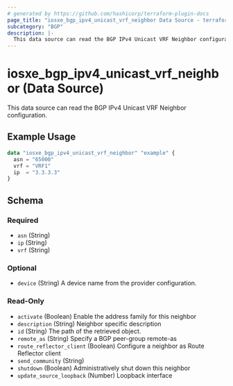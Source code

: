 ```yaml
---
# generated by https://github.com/hashicorp/terraform-plugin-docs
page_title: "iosxe_bgp_ipv4_unicast_vrf_neighbor Data Source - terraform-provider-iosxe"
subcategory: "BGP"
description: |-
  This data source can read the BGP IPv4 Unicast VRF Neighbor configuration.
---
```


# iosxe_bgp_ipv4_unicast_vrf_neighbor (Data Source)

This data source can read the BGP IPv4 Unicast VRF Neighbor configuration.

## Example Usage

```terraform
data "iosxe_bgp_ipv4_unicast_vrf_neighbor" "example" {
  asn = "65000"
  vrf = "VRF1"
  ip  = "3.3.3.3"
}
```

<!-- schema generated by tfplugindocs -->
## Schema

### Required

- `asn` (String)
- `ip` (String)
- `vrf` (String)

### Optional

- `device` (String) A device name from the provider configuration.

### Read-Only

- `activate` (Boolean) Enable the address family for this neighbor
- `description` (String) Neighbor specific description
- `id` (String) The path of the retrieved object.
- `remote_as` (String) Specify a BGP peer-group remote-as
- `route_reflector_client` (Boolean) Configure a neighbor as Route Reflector client
- `send_community` (String)
- `shutdown` (Boolean) Administratively shut down this neighbor
- `update_source_loopback` (Number) Loopback interface


